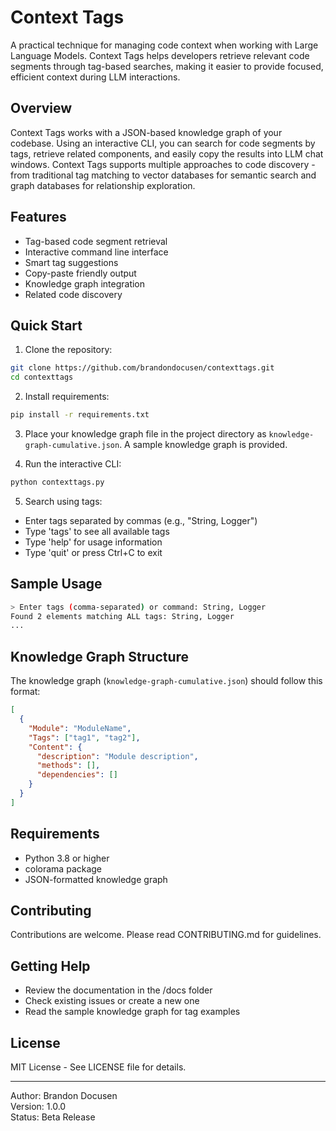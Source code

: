 # Context Tags

A practical technique for managing code context when working with Large Language Models. Context Tags helps developers retrieve relevant code segments through tag-based searches, making it easier to provide focused, efficient context during LLM interactions.

## Overview

Context Tags works with a JSON-based knowledge graph of your codebase. Using an interactive CLI, you can search for code segments by tags, retrieve related components, and easily copy the results into LLM chat windows. Context Tags supports multiple approaches to code discovery - from traditional tag matching to vector databases for semantic search and graph databases for relationship exploration.

## Features

- Tag-based code segment retrieval
- Interactive command line interface
- Smart tag suggestions
- Copy-paste friendly output
- Knowledge graph integration
- Related code discovery

## Quick Start

1. Clone the repository:
```bash
git clone https://github.com/brandondocusen/contexttags.git
cd contexttags
```

2. Install requirements:
```bash
pip install -r requirements.txt
```

3. Place your knowledge graph file in the project directory as `knowledge-graph-cumulative.json`. A sample knowledge graph is provided.

4. Run the interactive CLI:
```bash
python contexttags.py
```

5. Search using tags:
- Enter tags separated by commas (e.g., "String, Logger")
- Type 'tags' to see all available tags
- Type 'help' for usage information
- Type 'quit' or press Ctrl+C to exit

## Sample Usage

```bash
> Enter tags (comma-separated) or command: String, Logger
Found 2 elements matching ALL tags: String, Logger
...
```

## Knowledge Graph Structure

The knowledge graph (`knowledge-graph-cumulative.json`) should follow this format:
```json
[
  {
    "Module": "ModuleName",
    "Tags": ["tag1", "tag2"],
    "Content": {
      "description": "Module description",
      "methods": [],
      "dependencies": []
    }
  }
]
```

## Requirements

- Python 3.8 or higher
- colorama package
- JSON-formatted knowledge graph

## Contributing

Contributions are welcome. Please read CONTRIBUTING.md for guidelines.

## Getting Help

- Review the documentation in the /docs folder
- Check existing issues or create a new one
- Read the sample knowledge graph for tag examples

## License

MIT License - See LICENSE file for details.

---
Author: Brandon Docusen  
Version: 1.0.0  
Status: Beta Release
